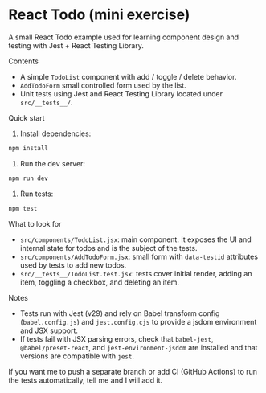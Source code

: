 # React Todo (mini exercise)


A small React Todo example used for learning component design and testing with Jest + React Testing Library.

Contents

- A simple `TodoList` component with add / toggle / delete behavior.
- `AddTodoForm` small controlled form used by the list.
- Unit tests using Jest and React Testing Library located under `src/__tests__/`.

Quick start

1. Install dependencies:

```bash
npm install
```

1. Run the dev server:

```bash
npm run dev
```

1. Run tests:

```bash
npm test
```

What to look for

- `src/components/TodoList.jsx`: main component. It exposes the UI and internal state for todos and is the subject of the tests.
- `src/components/AddTodoForm.jsx`: small form with `data-testid` attributes used by tests to add new todos.
- `src/__tests__/TodoList.test.jsx`: tests cover initial render, adding an item, toggling a checkbox, and deleting an item.

Notes

- Tests run with Jest (v29) and rely on Babel transform config (`babel.config.js`) and `jest.config.cjs` to provide a jsdom environment and JSX support.
- If tests fail with JSX parsing errors, check that `babel-jest`, `@babel/preset-react`, and `jest-environment-jsdom` are installed and that versions are compatible with `jest`.

If you want me to push a separate branch or add CI (GitHub Actions) to run the tests automatically, tell me and I will add it.
